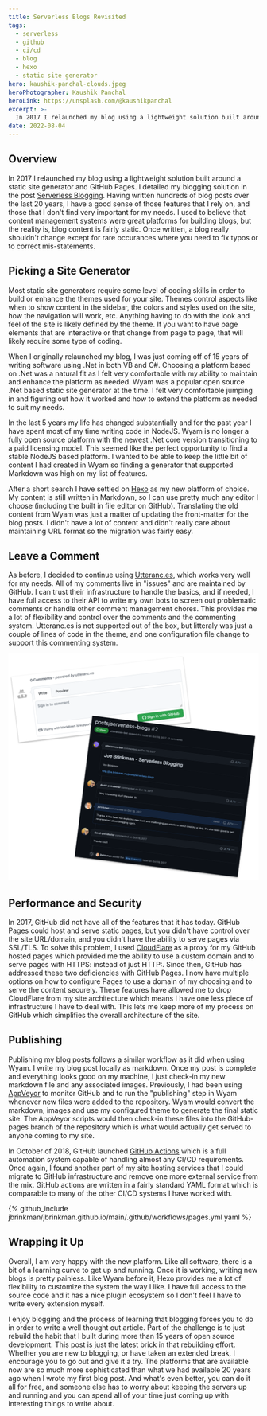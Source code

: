 ```yaml
---
title: Serverless Blogs Revisited
tags:
  - serverless
  - github
  - ci/cd
  - blog
  - hexo
  - static site generator
hero: kaushik-panchal-clouds.jpeg
heroPhotographer: Kaushik Panchal
heroLink: https://unsplash.com/@kaushikpanchal
excerpt: >-
  In 2017 I relaunched my blog using a lightweight solution built around a static site generator and GitHub Pages. I detailed my blogging solution in the post Serverless Blogging. Having written hundreds of blog posts over the last 20 years, I have a good sense of those features that I rely on, and those that I don't find very important for my needs. I used to believe that content management systems were great platforms for building blogs, but the reality is, blog content is fairly static. Once written, a blog really shouldn't change except for rare occurances where you need to fix typos or to correct mis-statements.
date: 2022-08-04
---
```


## Overview

In 2017 I relaunched my blog using a lightweight solution built around a static site generator and GitHub Pages. I detailed my blogging solution in the post [Serverless Blogging](https://joe.brinkman.me/2017/10/18/serverless-blogs/). Having written hundreds of blog posts over the last 20 years, I have a good sense of those features that I rely on, and those that I don't find very important for my needs. I used to believe that content management systems were great platforms for building blogs, but the reality is, blog content is fairly static. Once written, a blog really shouldn't change except for rare occurances where you need to fix typos or to correct mis-statements.

<!-- more -->

## Picking a Site Generator

Most static site generators require some level of coding skills in order to build or enhance the themes used for your site. Themes control aspects like when to show content in the sidebar, the colors and styles used on the site, how the navigation will work, etc. Anything having to do with the look and feel of the site is likely defined by the theme. If you want to have page elements that are interactive or that change from page to page, that will likely require some type of coding.

When I originally relaunched my blog, I was just coming off of 15 years of writing software using .Net in both VB and C#. Choosing a platform based on .Net was a natural fit as I felt very comfortable with my ability to maintain and enhance the platform as needed. Wyam was a popular open source .Net based static site generator at the time. I felt very comfortable jumping in and figuring out how it worked and how to extend the platform as needed to suit my needs.

In the last 5 years my life has changed substantially and for the past year I have spent most of my time writing code in NodeJS. Wyam is no longer a fully open source platform with the newest .Net core version transitioning to a paid licensing model. This seemed like the perfect opportunity to find a stable NodeJS based platform. I wanted to be able to keep the little bit of content I had created in Wyam so finding a generator that supported Markdown was high on my list of features.

After a short search I have settled on [Hexo](https://hexo.io/) as my new platform of choice. My content is still written in Markdown, so I can use pretty much any editor I choose (including the built in file editor on GitHub). Translating the old content from Wyam was just a matter of updating the front-matter for the blog posts. I didn't have a lot of content and didn't really care about maintaining URL format so the migration was fairly easy.

## Leave a Comment

As before, I decided to continue using [Utteranc.es](https://utteranc.es/), which works very well for my needs. All of my comments live in "issues" and are maintained by GitHub. I can trust their infrastructure to handle the basics, and if needed, I have full access to their API to write my own bots to screen out problematic comments or handle other comment management chores. This provides me a lot of flexibility and control over the comments and the commenting system. Utteranc.es is not supported out of the box, but litteraly was just a couple of lines of code in the theme, and one configuration file change to support this commenting system.

![](./serverless-blogs-revisited/comments.png)

## Performance and Security

In 2017, GitHub did not have all of the features that it has today. GitHub Pages could host and serve static pages, but you didn't have control over the site URL/domain, and you didn't have the ability to serve pages via SSL/TLS. To solve this problem, I used [CloudFlare](https://www.cloudflare.com/) as a proxy for my GitHub hosted pages which provided me the ability to use a custom domain and to serve pages with HTTPS: instead of just HTTP:. Since then, GitHub has addressed these two deficiencies with GitHub Pages. I now have multiple options on how to configure Pages to use a domain of my choosing and to serve the content securely. These features have allowed me to drop CloudFlare from my site architecture which means I have one less piece of infrastructure I have to deal with. This lets me keep more of my process on GitHub which simplifies the overall architecture of the site.

## Publishing

Publishing my blog posts follows a similar workflow as it did when using Wyam. I write my blog post locally as markdown. Once my post is complete and everything looks good on my machine, I just check-in my new markdown file and any associated images. Previously, I had been using [AppVeyor](https://www.appveyor.com/) to monitor GitHub and to run the "publishing" step in Wyam whenever new files were added to the repository. Wyam would convert the markdown, images and use my configured theme to generate the final static site. The AppVeyor scripts would then check-in these files into the GitHub-pages branch of the repository which is what would actually get served to anyone coming to my site.

In October of 2018, GitHub launched [GitHub Actions](https://github.com/features/actions) which is a full automation system capable of handling almost any CI/CD requirements. Once again, I found another part of my site hosting services that I could migrate to GitHub infrastructure and remove one more external service from the mix. GitHub actions are written in a fairly standard YAML format which is comparable to many of the other CI/CD systems I have worked with.

{% github_include jbrinkman/jbrinkman.github.io/main/.github/workflows/pages.yml yaml %}

## Wrapping it Up

Overall, I am very happy with the new platform. Like all software, there is a bit of a learning curve to get up and running. Once it is working, writing new blogs is pretty painless. Like Wyam before it, Hexo provides me a lot of flexibility to customize the system the way I like. I have full access to the source code and it has a nice plugin ecosystem so I don't feel I have to write every extension myself.

I enjoy blogging and the process of learning that blogging forces you to do in order to write a well thought out article. Part of the challenge is to just rebuild the habit that I built during more than 15 years of open source development. This post is just the latest brick in that rebuilding effort. Whether you are new to blogging, or have taken an extended break, I encourage you to go out and give it a try. The platforms that are available now are so much more sophisticated than what we had available 20 years ago when I wrote my first blog post. And what's even better, you can do it all for free, and someone else has to worry about keeping the servers up and running and you can spend all of your time just coming up with interesting things to write about.
